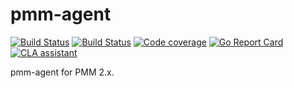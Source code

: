 # pmm-agent

[![Build Status](https://travis-ci.org/percona/pmm-agent.svg?branch=master)](https://travis-ci.org/percona/pmm-agent)
[![Build Status](https://travis-ci.com/percona/pmm-agent.svg?branch=master)](https://travis-ci.com/percona/pmm-agent)
[![Code coverage](https://codecov.io/gh/percona/pmm-agent/branch/master/graph/badge.svg)](https://codecov.io/gh/percona/pmm-agent)
[![Go Report Card](https://goreportcard.com/badge/github.com/percona/pmm-agent)](https://goreportcard.com/report/github.com/percona/pmm-agent)
[![CLA assistant](https://cla-assistant.io/readme/badge/percona/pmm-agent)](https://cla-assistant.io/percona/pmm-agent)

pmm-agent for PMM 2.x.
